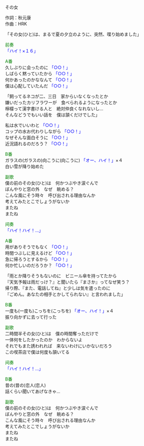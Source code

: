 その女  
  
作詞：秋元康  
作曲：HRK  
  
「その女(ひと)は、まるで夏の夕立のように、突然、喋り始めました」  
  
<font color=green>前奏</font>  
<font color=blue>「ハイ！×１６」</font>   
  
<font color=green>A番</font>  
久しぶりに会ったのに <font color=blue>「○○！」</font>   
しばらく黙っていたから <font color=blue>「○○！」</font>   
何かあったのかななんて <font color=blue>「○○！」</font>   
僕は心配していたんだ <font color=blue>「○○！」</font>   
  
「飼ってるネコが二、三日　家からいなくなったとか  
嫌いだったカリフラワーが　食べられるようになったとか  
檸檬って漢字書ける人と　絶対仲良くなれないし…  
そんなどうでもいい話を　僕は頷くだけでした」</font>  
  
私は水でいいわと <font color=blue>「○○！」</font>   
コップの水お代わりしながら <font color=blue>「○○！」</font>  
なぜそんな面白そうに <font color=blue>「○○！」</font>   
近況語れるのだろう？ <font color=blue>「○○！」</font>   
  
<font color=green>B番</font>  
ガラスの(ガラスの)向こうに(向こうに) <font color=blue>「オー、ハイ！」</font>×４   
白い雪が降り始めた  
  
<font color=green>副歌</font>  
僕の前のその女(ひと)は　何かつぶやき涙ぐんで  
ぼんやりと窓の外　なぜ　眺める？  
こんな風にそう時々　呼び出される理由なんか  
考えてみたとこでしょうがないか  
またね  
またね  
  
<font color=green>间奏</font>  
<font color=blue>「ハイ！ハイ！…」</font>   
  
<font color=green>A番</font>  
用がありそうでもなく <font color=blue>「○○！」</font>   
時間つぶしに見えるけど <font color=blue>「○○！」</font>   
急に帰ろうとするから <font color=blue>「○○！」</font>   
何か忙しいのだろうか？ <font color=blue>「○○！」</font>   
  
「雨とか降りそうもないのに　ビニール傘を持ってたから  
『天気予報は雨だっけ？』と聞いたら『まさか』ってなぜ笑う？  
帰り際、『また、電話してね』と少しは気を遣ったのに  
『ごめん。あなたの相手とかしてられない』と言われました」  
  
<font color=green>B番</font>  
一度も(一度も)こっちを(こっちを) <font color=blue>「オー、ハイ！」</font>×４   
振り向かずに去って行った  
  
<font color=green>副歌</font>  
二時間半その女(ひと)は　僕の時間奪っただけで  
一体何をしたかったのか　わからないよ  
それでもまた誘われれば　来ないわけにいかないだろう  
この喫茶店で僕は何度も頷いてる  
  
<font color=green>间奏</font>  
<font color=blue>「ハイ！ハイ！…」</font>   
  
<font color=green>B番</font>  
昔の(昔の)恋人(恋人)  
話くらい聞いてあげなきゃ…  
  
<font color=green>副歌</font>  
僕の前のその女(ひと)は　何かつぶやき涙ぐんで  
ぼんやりと窓の外　なぜ　眺める？  
こんな風にそう時々　呼び出される理由なんか  
考えてみたとこでしょうがないか  
またね  
またね  
